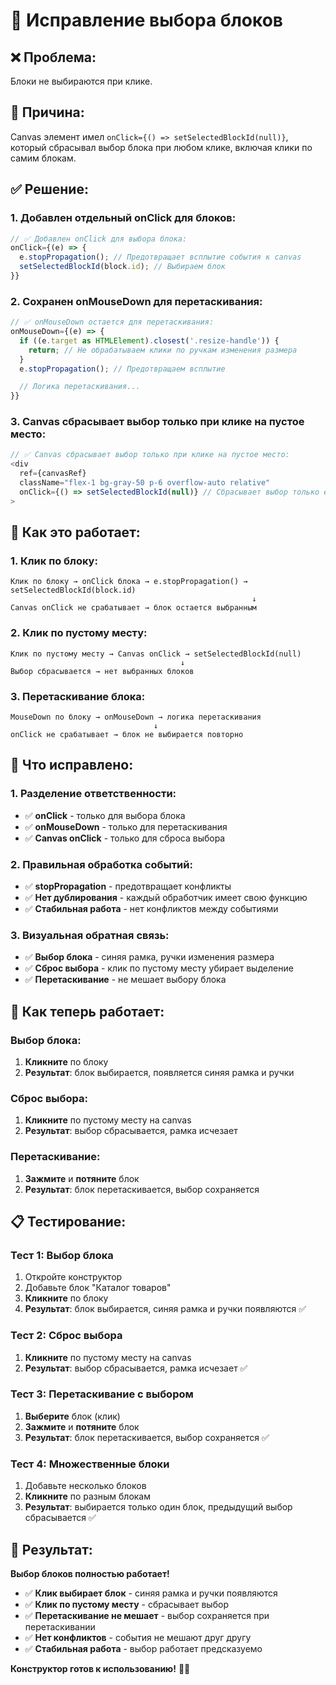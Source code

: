 # 🔧 Исправление выбора блоков

## ❌ **Проблема:**
Блоки не выбираются при клике.

## 🎯 **Причина:**
Canvas элемент имел `onClick={() => setSelectedBlockId(null)}`, который сбрасывал выбор блока при любом клике, включая клики по самим блокам.

## ✅ **Решение:**

### 1. Добавлен отдельный onClick для блоков:
```typescript
// ✅ Добавлен onClick для выбора блока:
onClick={(e) => {
  e.stopPropagation(); // Предотвращает всплытие события к canvas
  setSelectedBlockId(block.id); // Выбираем блок
}}
```

### 2. Сохранен onMouseDown для перетаскивания:
```typescript
// ✅ onMouseDown остается для перетаскивания:
onMouseDown={(e) => {
  if ((e.target as HTMLElement).closest('.resize-handle')) {
    return; // Не обрабатываем клики по ручкам изменения размера
  }
  e.stopPropagation(); // Предотвращаем всплытие

  // Логика перетаскивания...
}}
```

### 3. Canvas сбрасывает выбор только при клике на пустое место:
```typescript
// ✅ Canvas сбрасывает выбор только при клике на пустое место:
<div 
  ref={canvasRef}
  className="flex-1 bg-gray-50 p-6 overflow-auto relative"
  onClick={() => setSelectedBlockId(null)} // Сбрасывает выбор только если клик не на блоке
>
```

## 🎯 **Как это работает:**

### 1. Клик по блоку:
```
Клик по блоку → onClick блока → e.stopPropagation() → setSelectedBlockId(block.id)
                                                      ↓
Canvas onClick не срабатывает → блок остается выбранным
```

### 2. Клик по пустому месту:
```
Клик по пустому месту → Canvas onClick → setSelectedBlockId(null)
                                      ↓
Выбор сбрасывается → нет выбранных блоков
```

### 3. Перетаскивание блока:
```
MouseDown по блоку → onMouseDown → логика перетаскивания
                                ↓
onClick не срабатывает → блок не выбирается повторно
```

## 🎯 **Что исправлено:**

### 1. Разделение ответственности:
- ✅ **onClick** - только для выбора блока
- ✅ **onMouseDown** - только для перетаскивания
- ✅ **Canvas onClick** - только для сброса выбора

### 2. Правильная обработка событий:
- ✅ **stopPropagation** - предотвращает конфликты
- ✅ **Нет дублирования** - каждый обработчик имеет свою функцию
- ✅ **Стабильная работа** - нет конфликтов между событиями

### 3. Визуальная обратная связь:
- ✅ **Выбор блока** - синяя рамка, ручки изменения размера
- ✅ **Сброс выбора** - клик по пустому месту убирает выделение
- ✅ **Перетаскивание** - не мешает выбору блока

## 🚀 **Как теперь работает:**

### Выбор блока:
1. **Кликните** по блоку
2. **Результат**: блок выбирается, появляется синяя рамка и ручки

### Сброс выбора:
1. **Кликните** по пустому месту на canvas
2. **Результат**: выбор сбрасывается, рамка исчезает

### Перетаскивание:
1. **Зажмите** и **потяните** блок
2. **Результат**: блок перетаскивается, выбор сохраняется

## 📋 **Тестирование:**

### Тест 1: Выбор блока
1. Откройте конструктор
2. Добавьте блок "Каталог товаров"
3. **Кликните** по блоку
4. **Результат**: блок выбирается, синяя рамка и ручки появляются ✅

### Тест 2: Сброс выбора
1. **Кликните** по пустому месту на canvas
2. **Результат**: выбор сбрасывается, рамка исчезает ✅

### Тест 3: Перетаскивание с выбором
1. **Выберите** блок (клик)
2. **Зажмите** и **потяните** блок
3. **Результат**: блок перетаскивается, выбор сохраняется ✅

### Тест 4: Множественные блоки
1. Добавьте несколько блоков
2. **Кликните** по разным блокам
3. **Результат**: выбирается только один блок, предыдущий выбор сбрасывается ✅

## 🎉 **Результат:**

**Выбор блоков полностью работает!**

- ✅ **Клик выбирает блок** - синяя рамка и ручки появляются
- ✅ **Клик по пустому месту** - сбрасывает выбор
- ✅ **Перетаскивание не мешает** - выбор сохраняется при перетаскивании
- ✅ **Нет конфликтов** - события не мешают друг другу
- ✅ **Стабильная работа** - выбор работает предсказуемо

**Конструктор готов к использованию!** 🎨✨



